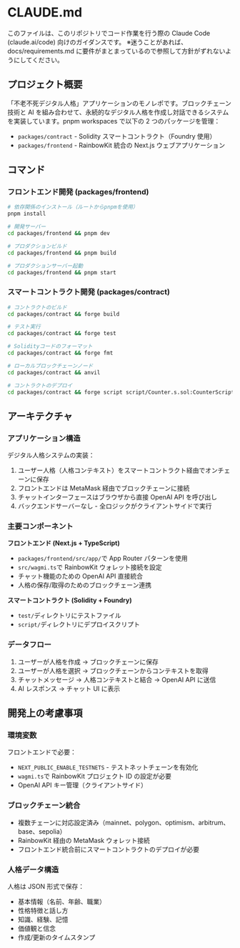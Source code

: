 # CLAUDE.md

このファイルは、このリポジトリでコード作業を行う際の Claude Code (claude.ai/code) 向けのガイダンスです。
※迷うことがあれば、docs/requirements.md に要件がまとまっているので参照して方針がずれないようにしてください。

## プロジェクト概要

「不老不死デジタル人格」アプリケーションのモノレポです。ブロックチェーン技術と AI を組み合わせて、永続的なデジタル人格を作成し対話できるシステムを実装しています。pnpm workspaces で以下の 2 つのパッケージを管理：

- `packages/contract` - Solidity スマートコントラクト（Foundry 使用）
- `packages/frontend` - RainbowKit 統合の Next.js ウェブアプリケーション

## コマンド

### フロントエンド開発 (packages/frontend)

```bash
# 依存関係のインストール（ルートからpnpmを使用）
pnpm install

# 開発サーバー
cd packages/frontend && pnpm dev

# プロダクションビルド
cd packages/frontend && pnpm build

# プロダクションサーバー起動
cd packages/frontend && pnpm start
```

### スマートコントラクト開発 (packages/contract)

```bash
# コントラクトのビルド
cd packages/contract && forge build

# テスト実行
cd packages/contract && forge test

# Solidityコードのフォーマット
cd packages/contract && forge fmt

# ローカルブロックチェーンノード
cd packages/contract && anvil

# コントラクトのデプロイ
cd packages/contract && forge script script/Counter.s.sol:CounterScript --rpc-url <rpc_url> --private-key <private_key>
```

## アーキテクチャ

### アプリケーション構造

デジタル人格システムの実装：

1. ユーザー人格（人格コンテキスト）をスマートコントラクト経由でオンチェーンに保存
2. フロントエンドは MetaMask 経由でブロックチェーンに接続
3. チャットインターフェースはブラウザから直接 OpenAI API を呼び出し
4. バックエンドサーバーなし - 全ロジックがクライアントサイドで実行

### 主要コンポーネント

**フロントエンド (Next.js + TypeScript)**

- `packages/frontend/src/app/`で App Router パターンを使用
- `src/wagmi.ts`で RainbowKit ウォレット接続を設定
- チャット機能のための OpenAI API 直接統合
- 人格の保存/取得のためのブロックチェーン連携

**スマートコントラクト (Solidity + Foundry)**

- `test/`ディレクトリにテストファイル
- `script/`ディレクトリにデプロイスクリプト

### データフロー

1. ユーザーが人格を作成 → ブロックチェーンに保存
2. ユーザーが人格を選択 → ブロックチェーンからコンテキストを取得
3. チャットメッセージ → 人格コンテキストと結合 → OpenAI API に送信
4. AI レスポンス → チャット UI に表示

## 開発上の考慮事項

### 環境変数

フロントエンドで必要：

- `NEXT_PUBLIC_ENABLE_TESTNETS` - テストネットチェーンを有効化
- `wagmi.ts`で RainbowKit プロジェクト ID の設定が必要
- OpenAI API キー管理（クライアントサイド）

### ブロックチェーン統合

- 複数チェーンに対応設定済み（mainnet、polygon、optimism、arbitrum、base、sepolia）
- RainbowKit 経由の MetaMask ウォレット接続
- フロントエンド統合前にスマートコントラクトのデプロイが必要

### 人格データ構造

人格は JSON 形式で保存：

- 基本情報（名前、年齢、職業）
- 性格特徴と話し方
- 知識、経験、記憶
- 価値観と信念
- 作成/更新のタイムスタンプ
